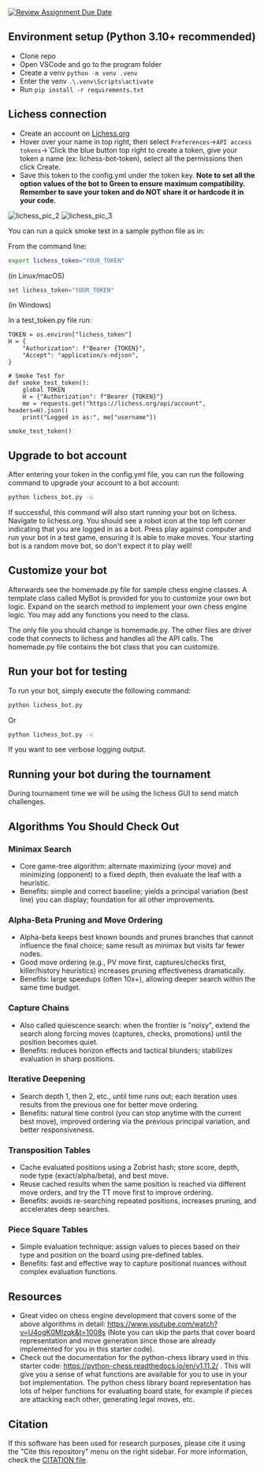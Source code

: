 [![Review Assignment Due Date](https://classroom.github.com/assets/deadline-readme-button-22041afd0340ce965d47ae6ef1cefeee28c7c493a6346c4f15d667ab976d596c.svg)](https://classroom.github.com/a/FN98O3k7)
## Environment setup (Python 3.10+ recommended)
- Clone repo
- Open VSCode and go to the program folder
- Create a venv `python -m venv .venv`
- Enter the venv `.\.venv\Scripts\activate`
- Run `pip install -r requirements.txt`

## Lichess connection
- Create an account on [Lichess.org](https://lichess.org/signup?referrer=https%3A%2F%2Flichess.org%2F)
- Hover over your name in top right, then select `Preferences`->`API access tokens`->`Click the blue button top right to create a token, give your token a name (ex: lichess-bot-token), select all the permissions then click Create.
- Save this token to the config.yml under the token key. **Note to set all the option values of the bot to Green to ensure maximum compatibility. Remember to save your token and do NOT share it or hardcode it in your code.**

![lichess_pic_2](https://github.com/user-attachments/assets/03492f8e-0ae9-495d-9058-f14cc835c82a)
![lichess_pic_3](https://github.com/user-attachments/assets/db262216-1559-4bbc-ac5e-39b83699bda6)

You can run a quick smoke test in a sample python file as in:

From the command line:

```bash
export lichess_token="YOUR_TOKEN"
```
(in Linux/macOS)

```powershell
set lichess_token="YOUR_TOKEN"
```
(in Windows)

In a test_token.py file run:
```
TOKEN = os.environ["lichess_token"]
H = {
    "Authorization": f"Bearer {TOKEN}",
    "Accept": "application/x-ndjson",
}

# Smoke Test for
def smoke_test_token():
    global TOKEN
    H = {"Authorization": f"Bearer {TOKEN}"}
    me = requests.get("https://lichess.org/api/account", headers=H).json()
    print("Logged in as:", me["username"])

smoke_test_token()
```

## Upgrade to bot account
After entering your token in the config.yml file, you can run the following command to upgrade your account to a bot account:
```bash
python lichess_bot.py -u
```

If successful, this command will also start running your bot on lichess. Navigate to lichess.org. You should see a robot icon at the top left corner indicating that you are logged in as a bot. Press play against computer and run your bot in a test game, ensuring it is able to make moves. Your starting bot is a random move bot, so don't expect it to play well!

## Customize your bot
Afterwards see the homemade.py file for sample chess engine classes. A template class called MyBot is provided for you to customize your own bot logic. Expand on the search method to implement your own chess engine logic. You may add any functions you need to the class.

The only file you should change is homemade.py. The other files are driver code that connects to lichess and handles all the API calls. The homemade.py file contains the bot class that you can customize.

## Run your bot for testing
To run your bot, simply execute the following command:
```bash
python lichess_bot.py
```

Or 

```bash
python lichess_bot.py -v
```

If you want to see verbose logging output.

## Running your bot during the tournament

During tournament time we will be using the lichess GUI to send match challenges.

## Algorithms You Should Check Out
### Minimax Search
- Core game-tree algorithm: alternate maximizing (your move) and minimizing (opponent) to a fixed depth, then evaluate the leaf with a heuristic.
- Benefits: simple and correct baseline; yields a principal variation (best line) you can display; foundation for all other improvements.

### Alpha-Beta Pruning and Move Ordering
- Alpha-beta keeps best known bounds and prunes branches that cannot influence the final choice; same result as minimax but visits far fewer nodes.
- Good move ordering (e.g., PV move first, captures/checks first, killer/history heuristics) increases pruning effectiveness dramatically.
- Benefits: large speedups (often 10x+), allowing deeper search within the same time budget.

### Capture Chains
- Also called quiescence search: when the frontier is "noisy", extend the search along forcing moves (captures, checks, promotions) until the position becomes quiet.
- Benefits: reduces horizon effects and tactical blunders; stabilizes evaluation in sharp positions.

### Iterative Deepening
- Search depth 1, then 2, etc., until time runs out; each iteration uses results from the previous one for better move ordering.
- Benefits: natural time control (you can stop anytime with the current best move), improved ordering via the previous principal variation, and better responsiveness.

### Transposition Tables
- Cache evaluated positions using a Zobrist hash; store score, depth, node type (exact/alpha/beta), and best move.
- Reuse cached results when the same position is reached via different move orders, and try the TT move first to improve ordering.
- Benefits: avoids re-searching repeated positions, increases pruning, and accelerates deep searches.

### Piece Square Tables
- Simple evaluation technique: assign values to pieces based on their type and position on the board using pre-defined tables.
- Benefits: fast and effective way to capture positional nuances without complex evaluation functions.

## Resources
- Great video on chess engine development that covers some of the above algorithms in detail: https://www.youtube.com/watch?v=U4ogK0MIzqk&t=1008s (Note you can skip the parts that cover board representation and move generation since those are already implemented for you in this starter code).
- Check out the documentation for the python-chess library used in this starter code: https://python-chess.readthedocs.io/en/v1.11.2/ . This will give you a sense of what functions are available for you to use in your bot implementation. The python chess library board representation has lots of helper functions for evaluating board state, for example if pieces are attacking each other, generating legal moves, etc.

## Citation
If this software has been used for research purposes, please cite it using the "Cite this repository" menu on the right sidebar. For more information, check the [CITATION file](https://github.com/lichess-bot-devs/lichess-bot/blob/master/CITATION.cff).
